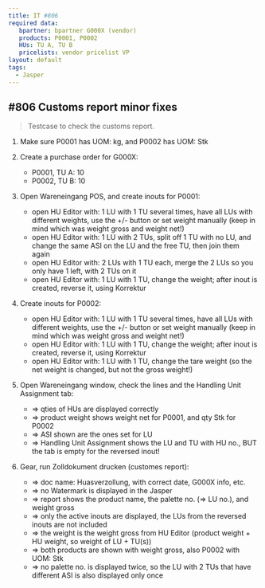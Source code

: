 ```yaml
---
title: IT #806
required data:
   bpartner: bpartner G000X (vendor)
   products: P0001, P0002
   HUs: TU A, TU B
   pricelists: vendor pricelist VP   
layout: default
tags:
  - Jasper
---
```

## #806 Customs report minor fixes

> Testcase to check the customs report.


1. Make sure P0001 has UOM: kg, and P0002 has UOM: Stk

1. Create a purchase order for G000X:
	* P0001, TU A: 10
	* P0002, TU B: 10
	
1. Open Wareneingang POS, and create inouts for P0001:
	* open HU Editor with: 1 LU with 1 TU several times, have all LUs with different weights, use the +/- button or set weight manually (keep in mind which was weight gross and weight net!)
	* open HU Editor with: 1 LU with 2 TUs, split off 1 TU with no LU, and change the same ASI on the LU and the free TU, then join them again
	* open HU Editor with: 2 LUs with 1 TU each, merge the 2 LUs so you only have 1 left, with 2 TUs on it
	* open HU Editor with: 1 LU with 1 TU, change the weight; after inout is created, reverse it, using Korrektur
	
1. Create inouts for P0002:
	* open HU Editor with: 1 LU with 1 TU several times, have all LUs with different weights, use the +/- button or set weight manually (keep in mind which was weight gross and weight net!)
	* open HU Editor with: 1 LU with 1 TU, change the weight; after inout is created, reverse it, using Korrektur
	* open HU Editor with: 1 LU with 1 TU, change the tare weight (so the net weight is changed, but not the gross weight!)
	
1. Open Wareneingang window, check the lines and the Handling Unit Assignment tab:
	* => qties of HUs are displayed correctly
	* => product weight shows weight net for P0001, and qty Stk for P0002
	* => ASI shown are the ones set for LU
	* => Handling Unit Assignment shows the LU and TU with HU no., BUT the tab is empty for the reversed inout!
	
1. Gear, run Zolldokument drucken (customes report):
	* => doc name: Huasverzollung, with correct date, G000X info, etc.
	* => no Watermark is displayed in the Jasper
	* => report shows the product name, the palette no. (=> LU no.), and weight gross
	* => only the active inouts are displayed, the LUs from the reversed inouts are not included
	* => the weight is the weight gross from HU Editor (product weight + HU weight, so weight of LU + TU(s))
	* => both products are shown with weight gross, also P0002 with UOM: Stk
	* => no palette no. is displayed twice, so the LU with 2 TUs that have different ASI is also displayed only once